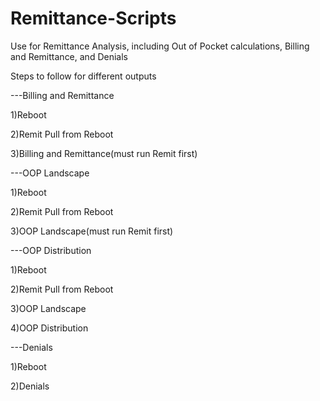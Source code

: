 # Remittance-Scripts
Use for Remittance Analysis, including Out of Pocket calculations, Billing and Remittance, and Denials

Steps to follow for different outputs

---Billing and Remittance

1)Reboot 

2)Remit Pull from Reboot

3)Billing and Remittance(must run Remit first)


---OOP Landscape

1)Reboot 

2)Remit Pull from Reboot

3)OOP Landscape(must run Remit first)


---OOP Distribution

1)Reboot 

2)Remit Pull from Reboot

3)OOP Landscape

4)OOP Distribution


---Denials

1)Reboot 

2)Denials
